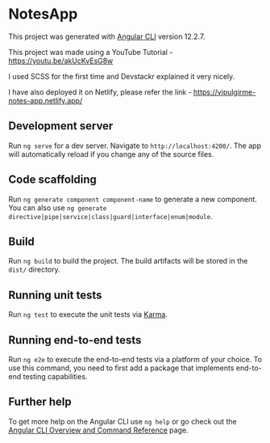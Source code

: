 # NotesApp

This project was generated with [Angular CLI](https://github.com/angular/angular-cli) version 12.2.7.

This project was made using a YouTube Tutorial - https://youtu.be/akUcKvEsG8w

I used SCSS for the first time and Devstackr explained it very nicely.

I have also deployed it on Netlify, please refer the link - https://vipulgirme-notes-app.netlify.app/

## Development server

Run `ng serve` for a dev server. Navigate to `http://localhost:4200/`. The app will automatically reload if you change any of the source files.

## Code scaffolding

Run `ng generate component component-name` to generate a new component. You can also use `ng generate directive|pipe|service|class|guard|interface|enum|module`.

## Build

Run `ng build` to build the project. The build artifacts will be stored in the `dist/` directory.

## Running unit tests

Run `ng test` to execute the unit tests via [Karma](https://karma-runner.github.io).

## Running end-to-end tests

Run `ng e2e` to execute the end-to-end tests via a platform of your choice. To use this command, you need to first add a package that implements end-to-end testing capabilities.

## Further help

To get more help on the Angular CLI use `ng help` or go check out the [Angular CLI Overview and Command Reference](https://angular.io/cli) page.
